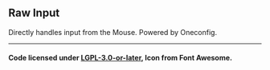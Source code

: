 ## Raw Input
Directly handles input from the Mouse. Powered by Oneconfig.

---

#### Code licensed under [LGPL-3.0-or-later](LICENSE), Icon from Font Awesome.